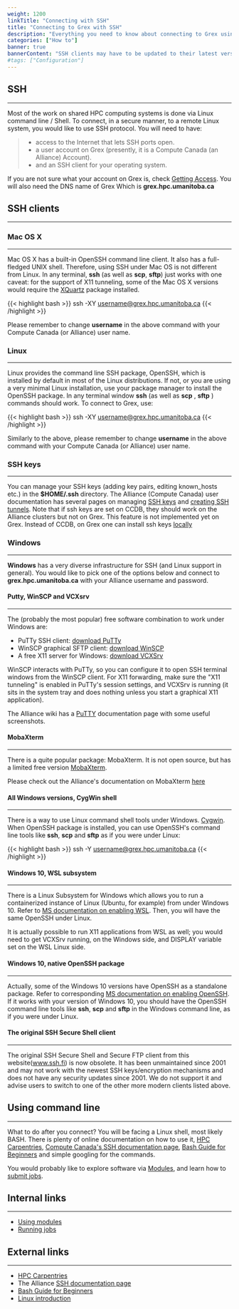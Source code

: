 ```yaml
---
weight: 1200
linkTitle: "Connecting with SSH"
title: "Connecting to Grex with SSH"
description: "Everything you need to know about connecting to Grex using various SSH clients."
categories: ["How to"]
banner: true
bannerContent: "SSH clients may have to be updated to their latest versions to work with the Duo MFA!"
#tags: ["Configuration"]
---
```


## SSH
---

Most of the work on shared HPC computing systems is done via Linux command line / Shell. To connect, in a secure manner, to a remote Linux system, you would like to use SSH protocol. You will need to have:

> * access to the Internet that lets SSH ports open.
> * a user account on Grex (presently, it is a Compute Canada (an Alliance) Account).
> * and an SSH client for your operating system.

If you are not sure what your account on Grex is, check [Getting Access](https://www.computecanada.ca/research-portal/account-management/apply-for-an-account/). You will also need the DNS name of Grex Which is **grex.hpc.umanitoba.ca**

## SSH clients
---

### Mac OS X
---

Mac OS X has a built-in OpenSSH command line client. It also has a full-fledged UNIX shell. Therefore, using SSH under Mac OS is not different from Linux. In any terminal, **ssh** (as well as **scp**, **sftp**) just works with one caveat: for the support of X11 tunneling, some of the Mac OS X versions would require the [XQuartz](https://www.xquartz.org/) package installed. 

{{< highlight bash >}}
ssh -XY username@grex.hpc.umanitoba.ca
{{< /highlight >}}

Please remember to change **username** in the above command with your Compute Canada (or Alliance) user name.

### Linux 
---

Linux provides the command line SSH package, OpenSSH, which is installed by default in most of the Linux distributions. If not, or you are using a very minimal Linux installation, use your package manager to install the OpenSSH package. In any terminal window **ssh** (as well as **scp** , **sftp** ) commands should work. To connect to Grex, use:

{{< highlight bash >}}
ssh -XY username@grex.hpc.umanitoba.ca
{{< /highlight >}}

Similarly to the above, please remember to change **username** in the above command with your Compute Canada (or Alliance) user name.

### SSH keys
---

You can manage your SSH keys (adding key pairs, editing known_hosts etc.) in the __$HOME/.ssh__ directory. The Alliance (Compute Canada) user documentation has several pages on managing [SSH keys](https://docs.alliancecan.ca/wiki/Using_SSH_keys_in_Linux) and [creating SSH tunnels](https://docs.alliancecan.ca/wiki/SSH_tunnelling). Note that if ssh keys are set on CCDB, they should work on the Alliance clusters but not on Grex. This feature is not implemented yet on Grex. Instead of CCDB, on Grex one can install ssh keys [locally](https://docs.alliancecan.ca/wiki/Using_SSH_keys_in_Linux#Installing_locally) 


### Windows
---

**Windows** has a very diverse infrastructure for SSH (and Linux support in general). You would like to pick one of the options below and connect to **grex.hpc.umanitoba.ca** with your Alliance username and password.

#### Putty, WinSCP and VCXsrv
---

The (probably the most popular) free software combination to work under Windows are:

* PuTTy SSH client: [download PuTTy](https://www.chiark.greenend.org.uk/~sgtatham/putty/latest.html)
* WinSCP graphical SFTP client: [download WinSCP](https://winscp.net/eng/index.php)
* A free X11 server for Windows: [download VCXSrv](https://sourceforge.net/projects/vcxsrv/)

WinSCP interacts with PuTTy, so you can configure it to open SSH terminal windows from the WinSCP client. For X11 forwarding, make sure the "X11 tunneling" is enabled in PuTTy's session settings, and VCXSrv is running (it sits in the system tray and does nothing unless you start a graphical X11 application).

The Alliance wiki has a [PuTTY](https://docs.alliancecan.ca/wiki/Connecting_with_PuTTY) documentation page with some useful screenshots.

#### MobaXterm
---

There is a quite popular package: MobaXterm. It is not open source, but has a limited free version [MobaXterm](https://mobaxterm.mobatek.net/download.html). 

Please check out the Alliance's documentation on MobaXterm [here](https://docs.alliancecan.ca/wiki/Connecting_with_MobaXTerm)

#### All Windows versions, CygWin shell
---

There is a way to use Linux command shell tools under Windows. [Cygwin](https://www.cygwin.com/). When OpenSSH package is installed, you can use OpenSSH's command line tools like **ssh**, **scp** and **sftp** as if you were under Linux: 

{{< highlight bash >}}
ssh -Y username@grex.hpc.umanitoba.ca
{{< /highlight >}}

#### Windows 10, WSL subsystem
---

There is a Linux Subsystem for Windows which allows you to run a containerized instance of Linux (Ubuntu, for example) from under Windows 10. Refer to [MS documentation on enabling WSL](https://docs.microsoft.com/en-us/windows/wsl/install-win10). Then, you will have the same OpenSSH under Linux. 

It is actually possible to run X11 applications from WSL as well; you would need to get VCXSrv running, on the Windows side, and DISPLAY variable set on the WSL Linux side.

#### Windows 10, native OpenSSH package
---

Actually, some of the Windows 10 versions have OpenSSH as a standalone package. Refer to corresponding  [MS documentation on enabling OpenSSH](https://docs.microsoft.com/en-us/windows-server/administration/openssh/openssh_install_firstuse). If it works with your version of Windows 10, you should have the OpenSSH command line tools like **ssh**, **scp** and **sftp** in the Windows command line, as if you were under Linux.

#### The original SSH Secure Shell client
---

The original SSH Secure Shell and Secure FTP client from this website(www.ssh.fi) is now obsolete. It has been unmaintained since 2001 and may not work with the newest SSH keys/encryption mechanisms and does not have any security updates since 2001. We do not support it and advise users to switch to one of the other more modern clients listed above.

## Using command line
---

What to do after you connect? You will be facing a Linux shell, most likely BASH. There is plenty of online documentation on how to use it, [HPC Carpentries](https://hpc-carpentry.github.io/hpc-shell/), [Compute Canada's SSH documentation page](https://docs.alliancecan.ca/wiki/SSH), [Bash Guide for Beginners](https://www.tldp.org/LDP/Bash-Beginners-Guide/html/Bash-Beginners-Guide.html) and simple googling for the commands.

You would probably like to explore software via [Modules](software/using-modules), and learn how to [submit jobs](running-jobs).

## Internal links
---

* [Using modules](software/using-modules)
* [Running jobs](running-jobs)

## External links
---

* [HPC Carpentries](https://hpc-carpentry.github.io/hpc-shell/)
* The Alliance [SSH documentation page](https://docs.alliancecan.ca/wiki/SSH)
* [Bash Guide for Beginners](https://www.tldp.org/LDP/Bash-Beginners-Guide/html/Bash-Beginners-Guide.html)
* [Linux introduction](https://docs.alliancecan.ca/wiki/Linux_introduction)

<!-- {{< treeview display="tree" />}} -->

<!-- Changes and update:
* Last reviewed on: Apr 29, 2024. 
-->
